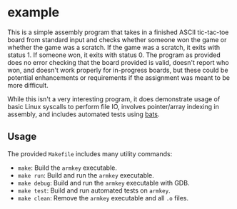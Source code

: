 # example

This is a simple assembly program that takes in a finished ASCII tic-tac-toe
board from standard input and checks whether someone won the game or whether the
game was a scratch. If the game was a scratch, it exits with status 1. If
someone won, it exits with status 0. The program as provided does no error
checking that the board provided is valid, doesn't report who won, and doesn't
work properly for in-progress boards, but these could be potential enhancements
or requirements if the assignment was meant to be more difficult.

While this isn't a very interesting program, it does demonstrate usage of basic
Linux syscalls to perform file IO, involves pointer/array indexing in assembly,
and includes automated tests using [bats].

## Usage

The provided `Makefile` includes many utility commands:

* `make`: Build the `armkey` executable.
* `make run`: Build and run the `armkey` executable.
* `make debug`: Build and run the `armkey` executable with GDB.
* `make test`: Build and run automated tests on `armkey`.
* `make clean`: Remove the `armkey` executable and all `.o` files.

[bats]: https://github.com/bats-core/bats-core
